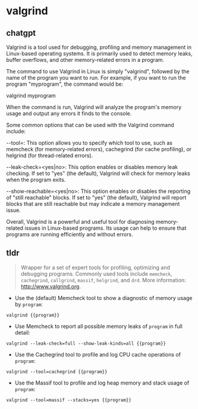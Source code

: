 # valgrind 
## chatgpt 
Valgrind is a tool used for debugging, profiling and memory management in Linux-based operating systems. It is primarily used to detect memory leaks, buffer overflows, and other memory-related errors in a program.

The command to use Valgrind in Linux is simply "valgrind", followed by the name of the program you want to run. For example, if you want to run the program "myprogram", the command would be:

valgrind myprogram

When the command is run, Valgrind will analyze the program's memory usage and output any errors it finds to the console.

Some common options that can be used with the Valgrind command include:

--tool=<toolname>: This option allows you to specify which tool to use, such as memcheck (for memory-related errors), cachegrind (for cache profiling), or helgrind (for thread-related errors).

--leak-check=<yes|no>: This option enables or disables memory leak checking. If set to "yes" (the default), Valgrind will check for memory leaks when the program exits.

--show-reachable=<yes|no>: This option enables or disables the reporting of "still reachable" blocks. If set to "yes" (the default), Valgrind will report blocks that are still reachable but may indicate a memory management issue.

Overall, Valgrind is a powerful and useful tool for diagnosing memory-related issues in Linux-based programs. Its usage can help to ensure that programs are running efficiently and without errors. 

## tldr 
 
> Wrapper for a set of expert tools for profiling, optimizing and debugging programs.
> Commonly used tools include `memcheck`, `cachegrind`, `callgrind`, `massif`, `helgrind`, and `drd`.
> More information: <http://www.valgrind.org>.

- Use the (default) Memcheck tool to show a diagnostic of memory usage by `program`:

`valgrind {{program}}`

- Use Memcheck to report all possible memory leaks of `program` in full detail:

`valgrind --leak-check=full --show-leak-kinds=all {{program}}`

- Use the Cachegrind tool to profile and log CPU cache operations of `program`:

`valgrind --tool=cachegrind {{program}}`

- Use the Massif tool to profile and log heap memory and stack usage of `program`:

`valgrind --tool=massif --stacks=yes {{program}}`
